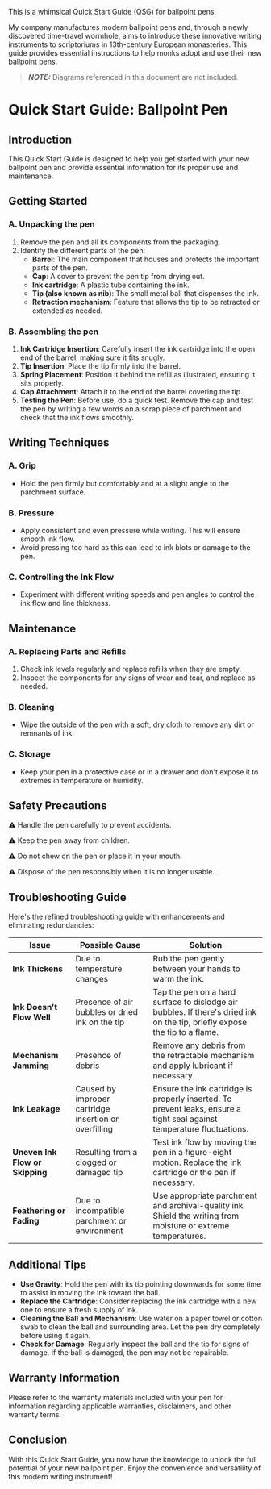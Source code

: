 
This is a whimsical Quick Start Guide (QSG) for ballpoint pens.

My company manufactures modern ballpoint pens and, through a newly discovered time-travel wormhole, aims to introduce these innovative writing instruments to scriptoriums in 13th-century European monasteries. This guide provides essential instructions to help monks adopt and use their new ballpoint pens.

> **_NOTE:_** Diagrams referenced in this document are not included.

# Quick Start Guide: Ballpoint Pen

## Introduction
This Quick Start Guide is designed to help you get started with your new ballpoint pen and provide essential information for its proper use and maintenance.

## Getting Started

### A. Unpacking the pen
1. Remove the pen and all its components from the packaging.
2. Identify the different parts of the pen:
   - **Barrel**: The main component that houses and protects the important parts of the pen.
   - **Cap**: A cover to prevent the pen tip from drying out.
   - **Ink cartridge**: A plastic tube containing the ink.
   - **Tip (also known as nib)**: The small metal ball that dispenses the ink.
   - **Retraction mechanism**: Feature that allows the tip to be retracted or extended as needed.

### B. Assembling the pen
1. **Ink Cartridge Insertion**: Carefully insert the ink cartridge into the open end of the barrel, making sure it fits snugly.
2. **Tip Insertion**: Place the tip firmly into the barrel.
3. **Spring Placement**: Position it behind the refill as illustrated, ensuring it sits properly.
4. **Cap Attachment**: Attach it to the end of the barrel covering the tip.
5. **Testing the Pen**: Before use, do a quick test. Remove the cap and test the pen by writing a few words on a scrap piece of parchment and check that the ink flows smoothly.

## Writing Techniques

### A. Grip
- Hold the pen firmly but comfortably and at a slight angle to the parchment surface.

### B. Pressure
- Apply consistent and even pressure while writing. This will ensure smooth ink flow.
- Avoid pressing too hard as this can lead to ink blots or damage to the pen.

### C. Controlling the Ink Flow
- Experiment with different writing speeds and pen angles to control the ink flow and line thickness.

## Maintenance

### A. Replacing Parts and Refills
1. Check ink levels regularly and replace refills when they are empty.
2. Inspect the components for any signs of wear and tear, and replace as needed.

### B. Cleaning
- Wipe the outside of the pen with a soft, dry cloth to remove any dirt or remnants of ink.

### C. Storage
- Keep your pen in a protective case or in a drawer and don't expose it to extremes in temperature or humidity.

## Safety Precautions
⚠ Handle the pen carefully to prevent accidents.

⚠ Keep the pen away from children.

⚠ Do not chew on the pen or place it in your mouth.

⚠ Dispose of the pen responsibly when it is no longer usable.

## Troubleshooting Guide

Here's the refined troubleshooting guide with enhancements and eliminating redundancies:

| Issue                         | Possible Cause                          | Solution                                                                                              |
|-------------------------------|-----------------------------------------|-------------------------------------------------------------------------------------------------------|
| **Ink Thickens**              | Due to temperature changes              | Rub the pen gently between your hands to warm the ink.                                                |
| **Ink Doesn't Flow Well**     | Presence of air bubbles or dried ink on the tip | Tap the pen on a hard surface to dislodge air bubbles. If there's dried ink on the tip, briefly expose the tip to a flame.  |
| **Mechanism Jamming**         | Presence of debris                      | Remove any debris from the retractable mechanism and apply lubricant if necessary.                         |
| **Ink Leakage**               | Caused by improper cartridge insertion or overfilling | Ensure the ink cartridge is properly inserted. To prevent leaks, ensure a tight seal against temperature fluctuations. |
| **Uneven Ink Flow or Skipping** | Resulting from a clogged or damaged tip  | Test ink flow by moving the pen in a figure-eight motion. Replace the ink cartridge or the pen if necessary. |
| **Feathering or Fading**      | Due to incompatible parchment or environment       | Use appropriate parchment and archival-quality ink. Shield the writing from moisture or extreme temperatures. |
## Additional Tips

- **Use Gravity**: Hold the pen with its tip pointing downwards for some time to assist in moving the ink toward the ball.
- **Replace the Cartridge**: Consider replacing the ink cartridge with a new one to ensure a fresh supply of ink.
- **Cleaning the Ball and Mechanism**: Use water on a paper towel or cotton swab to clean the ball and surrounding area. Let the pen dry completely before using it again.
- **Check for Damage**: Regularly inspect the ball and the tip for signs of damage. If the ball is damaged, the pen may not be repairable.

## Warranty Information
Please refer to the warranty materials included with your pen for information regarding applicable warranties, disclaimers, and other warranty terms.

## Conclusion
With this Quick Start Guide, you now have the knowledge to unlock the full potential of your new ballpoint pen. Enjoy the convenience and versatility of this modern writing instrument!
